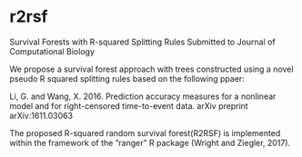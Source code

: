 # r2rsf
Survival Forests with R-squared Splitting Rules  Submitted to Journal of Computational Biology

 We propose a survival forest approach with trees constructed using a novel pseudo  R squared  splitting rules based on the following ppaer: 
 
 Li, G. and Wang, X. 2016. Prediction accuracy measures for a nonlinear model and for right-censored time-to-event data. arXiv preprint arXiv:1611.03063

The proposed R-squared random survival forest(R2RSF) is implemented within the framework of the ”ranger” R package (Wright and Ziegler, 2017).
